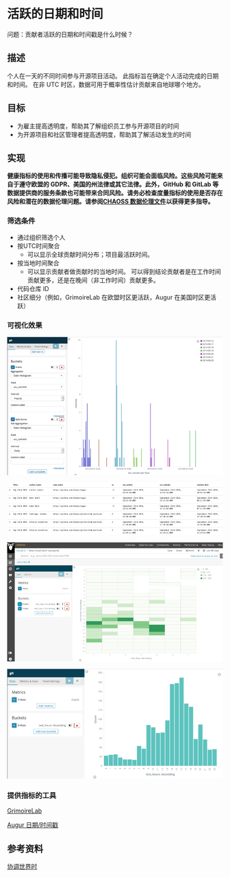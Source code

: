 # 活跃的日期和时间

问题：贡献者活跃的日期和时间戳是什么时候？

## 描述

个人在一天的不同时间参与开源项目活动。 此指标旨在确定个人活动完成的日期和时间。 在非 UTC 时区，数据可用于概率性估计贡献来自地球哪个地方。

## 目标

* 为雇主提高透明度，帮助其了解组织员工参与开源项目的时间
* 为开源项目和社区管理者提高透明度，帮助其了解活动发生的时间

## 实现

__健康指标的使用和传播可能导致隐私侵犯。组织可能会面临风险。这些风险可能来自于遵守欧盟的 GDPR、美国的州法律或其它法律。此外，GitHub 和 GitLab 等数据提供商的服务条款也可能带来合同风险。请务必检查度量指标的使用是否存在风险和潜在的数据伦理问题。请参阅[CHAOSS 数据伦理文件](https://github.com/chaoss/metrics/tree/main/resources)以获得更多指导。__

### 筛选条件
* 通过组织筛选个人
* 按UTC时间聚合
  - 可以显示全球贡献时间分布；项目最活跃时间。
* 按当地时间聚合
  - 可以显示贡献者做贡献时的当地时间。 可以得到结论贡献者是在工作时间贡献更多，还是在晚间（非工作时间）贡献更多。
* 代码仓库 ID
* 社区细分（例如，GrimoireLab 在欧盟时区更活跃，Augur 在美国时区更活跃）

### 可视化效果

![Date Time Chart 1](images/activity-dates-and-times_1.png)

![Date Time Chart 2](images/activity-dates-and-times_2.png)

![Date Time Chart 3](images/activity-dates-and-times_3.png)

![Date Time Chart 4](images/activity-dates-and-times_4.png)


### 提供指标的工具

[GrimoireLab](https://chaoss.github.io/grimoirelab/)

[Augur 日期/时间戳](https://docs.augur.net/#dates-timestamps)

## 参考资料

[协调世界时](https://en.wikipedia.org/wiki/Coordinated_Universal_Time)
